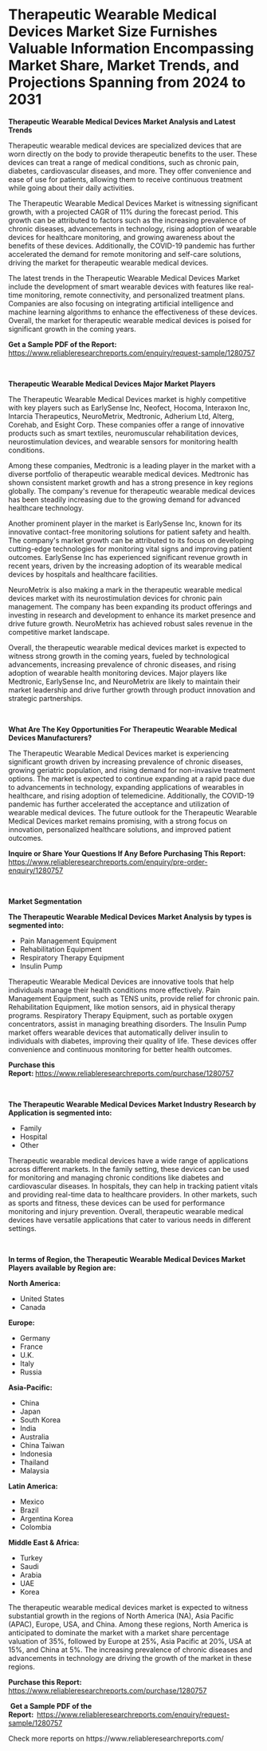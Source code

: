 <p><h1>Therapeutic Wearable Medical Devices Market Size Furnishes Valuable Information Encompassing Market Share, Market Trends, and Projections Spanning from 2024 to 2031</h1></p><p><strong>Therapeutic Wearable Medical Devices Market Analysis and Latest Trends</strong></p>
<p><p>Therapeutic wearable medical devices are specialized devices that are worn directly on the body to provide therapeutic benefits to the user. These devices can treat a range of medical conditions, such as chronic pain, diabetes, cardiovascular diseases, and more. They offer convenience and ease of use for patients, allowing them to receive continuous treatment while going about their daily activities.</p><p>The Therapeutic Wearable Medical Devices Market is witnessing significant growth, with a projected CAGR of 11% during the forecast period. This growth can be attributed to factors such as the increasing prevalence of chronic diseases, advancements in technology, rising adoption of wearable devices for healthcare monitoring, and growing awareness about the benefits of these devices. Additionally, the COVID-19 pandemic has further accelerated the demand for remote monitoring and self-care solutions, driving the market for therapeutic wearable medical devices.</p><p>The latest trends in the Therapeutic Wearable Medical Devices Market include the development of smart wearable devices with features like real-time monitoring, remote connectivity, and personalized treatment plans. Companies are also focusing on integrating artificial intelligence and machine learning algorithms to enhance the effectiveness of these devices. Overall, the market for therapeutic wearable medical devices is poised for significant growth in the coming years.</p></p>
<p><strong>Get a Sample PDF of the Report:&nbsp;</strong> <a href="https://www.reliableresearchreports.com/enquiry/request-sample/1280757">https://www.reliableresearchreports.com/enquiry/request-sample/1280757</a></p>
<p>&nbsp;</p>
<p><strong>Therapeutic Wearable Medical Devices Major Market Players</strong></p>
<p><p>The Therapeutic Wearable Medical Devices market is highly competitive with key players such as EarlySense Inc, Neofect, Hocoma, Interaxon Inc, Intarcia Therapeutics, NeuroMetrix, Medtronic, Adherium Ltd, Alterg, Corehab, and Esight Corp. These companies offer a range of innovative products such as smart textiles, neuromuscular rehabilitation devices, neurostimulation devices, and wearable sensors for monitoring health conditions.</p><p>Among these companies, Medtronic is a leading player in the market with a diverse portfolio of therapeutic wearable medical devices. Medtronic has shown consistent market growth and has a strong presence in key regions globally. The company's revenue for therapeutic wearable medical devices has been steadily increasing due to the growing demand for advanced healthcare technology.</p><p>Another prominent player in the market is EarlySense Inc, known for its innovative contact-free monitoring solutions for patient safety and health. The company's market growth can be attributed to its focus on developing cutting-edge technologies for monitoring vital signs and improving patient outcomes. EarlySense Inc has experienced significant revenue growth in recent years, driven by the increasing adoption of its wearable medical devices by hospitals and healthcare facilities.</p><p>NeuroMetrix is also making a mark in the therapeutic wearable medical devices market with its neurostimulation devices for chronic pain management. The company has been expanding its product offerings and investing in research and development to enhance its market presence and drive future growth. NeuroMetrix has achieved robust sales revenue in the competitive market landscape.</p><p>Overall, the therapeutic wearable medical devices market is expected to witness strong growth in the coming years, fueled by technological advancements, increasing prevalence of chronic diseases, and rising adoption of wearable health monitoring devices. Major players like Medtronic, EarlySense Inc, and NeuroMetrix are likely to maintain their market leadership and drive further growth through product innovation and strategic partnerships.</p></p>
<p>&nbsp;</p>
<p><strong>What Are The Key Opportunities For Therapeutic Wearable Medical Devices Manufacturers?</strong></p>
<p><p>The Therapeutic Wearable Medical Devices market is experiencing significant growth driven by increasing prevalence of chronic diseases, growing geriatric population, and rising demand for non-invasive treatment options. The market is expected to continue expanding at a rapid pace due to advancements in technology, expanding applications of wearables in healthcare, and rising adoption of telemedicine. Additionally, the COVID-19 pandemic has further accelerated the acceptance and utilization of wearable medical devices. The future outlook for the Therapeutic Wearable Medical Devices market remains promising, with a strong focus on innovation, personalized healthcare solutions, and improved patient outcomes.</p></p>
<p><strong>Inquire or Share Your Questions If Any Before Purchasing This Report:</strong> <a href="https://www.reliableresearchreports.com/enquiry/pre-order-enquiry/1280757">https://www.reliableresearchreports.com/enquiry/pre-order-enquiry/1280757</a></p>
<p>&nbsp;</p>
<p><strong>Market Segmentation</strong></p>
<p><strong>The Therapeutic Wearable Medical Devices Market Analysis by types is segmented into:</strong></p>
<p><ul><li>Pain Management Equipment</li><li>Rehabilitation Equipment</li><li>Respiratory Therapy Equipment</li><li>Insulin Pump</li></ul></p>
<p><p>Therapeutic Wearable Medical Devices are innovative tools that help individuals manage their health conditions more effectively. Pain Management Equipment, such as TENS units, provide relief for chronic pain. Rehabilitation Equipment, like motion sensors, aid in physical therapy programs. Respiratory Therapy Equipment, such as portable oxygen concentrators, assist in managing breathing disorders. The Insulin Pump market offers wearable devices that automatically deliver insulin to individuals with diabetes, improving their quality of life. These devices offer convenience and continuous monitoring for better health outcomes.</p></p>
<p><strong>Purchase this Report:&nbsp;</strong><a href="https://www.reliableresearchreports.com/purchase/1280757">https://www.reliableresearchreports.com/purchase/1280757</a></p>
<p>&nbsp;</p>
<p><strong>The Therapeutic Wearable Medical Devices Market Industry Research by Application is segmented into:</strong></p>
<p><ul><li>Family</li><li>Hospital</li><li>Other</li></ul></p>
<p><p>Therapeutic wearable medical devices have a wide range of applications across different markets. In the family setting, these devices can be used for monitoring and managing chronic conditions like diabetes and cardiovascular diseases. In hospitals, they can help in tracking patient vitals and providing real-time data to healthcare providers. In other markets, such as sports and fitness, these devices can be used for performance monitoring and injury prevention. Overall, therapeutic wearable medical devices have versatile applications that cater to various needs in different settings.</p></p>
<p>&nbsp;</p>
<p><strong>In terms of Region, the Therapeutic Wearable Medical Devices Market Players available by Region are:</strong></p>
<p>
    <p> <strong> North America: </strong>
        <ul>
            <li>United States</li>
            <li>Canada</li>
        </ul>
        </p> 
    <p> <strong> Europe: </strong>
        <ul>
            <li>Germany</li>
            <li>France</li>
            <li>U.K.</li>
            <li>Italy</li>
            <li>Russia</li>
        </ul>
        </p> 
    <p> <strong> Asia-Pacific: </strong>
        <ul>
            <li>China</li>
            <li>Japan</li>
            <li>South Korea</li>
            <li>India</li>
            <li>Australia</li>
            <li>China Taiwan</li>
            <li>Indonesia</li>
            <li>Thailand</li>
            <li>Malaysia</li>
        </ul>
        </p> 
    <p> <strong> Latin America: </strong>
        <ul>
            <li>Mexico</li>
            <li>Brazil</li>
            <li>Argentina Korea</li>
            <li>Colombia</li>
        </ul>
        </p> 
    <p> <strong> Middle East & Africa: </strong>
        <ul>
            <li>Turkey</li>
            <li>Saudi</li>
            <li>Arabia</li>
            <li>UAE</li>
            <li>Korea</li>
        </ul>
    </p>
    </p>
<p><p>The therapeutic wearable medical devices market is expected to witness substantial growth in the regions of North America (NA), Asia Pacific (APAC), Europe, USA, and China. Among these regions, North America is anticipated to dominate the market with a market share percentage valuation of 35%, followed by Europe at 25%, Asia Pacific at 20%, USA at 15%, and China at 5%. The increasing prevalence of chronic diseases and advancements in technology are driving the growth of the market in these regions.</p></p>
<p><strong>Purchase this Report: </strong><a href="https://www.reliableresearchreports.com/purchase/1280757">https://www.reliableresearchreports.com/purchase/1280757</a></p>
<p>&nbsp;<strong>Get a Sample PDF of the Report:&nbsp;&nbsp;</strong><a href="https://www.reliableresearchreports.com/enquiry/request-sample/1280757">https://www.reliableresearchreports.com/enquiry/request-sample/1280757</a></p>
<p><strong></strong></p>
<p>Check more reports on https://www.reliableresearchreports.com/</p>